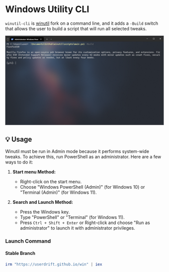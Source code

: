 # Windows Utility CLI

`winutil-cli` is  [winutil](https://github.com/ChrisTitusTech/winutil/) fork on a command line, and it adds a `-Build` switch that allows the user to build a script that will run all selected tweaks.

![screen-install](./docs/assets/Title-Screen.png)

## 💡 Usage

Winutil must be run in Admin mode because it performs system-wide tweaks. To achieve this, run PowerShell as an administrator. Here are a few ways to do it:

1. **Start menu Method:**
   - Right-click on the start menu.
   - Choose "Windows PowerShell (Admin)" (for Windows 10) or "Terminal (Admin)" (for Windows 11).

2. **Search and Launch Method:**
   - Press the Windows key.
   - Type "PowerShell" or "Terminal" (for Windows 11).
   - Press `Ctrl + Shift + Enter` or Right-click and choose "Run as administrator" to launch it with administrator privileges.

### Launch Command

#### Stable Branch

```ps1
irm "https://userdrift.github.io/win" | iex
```